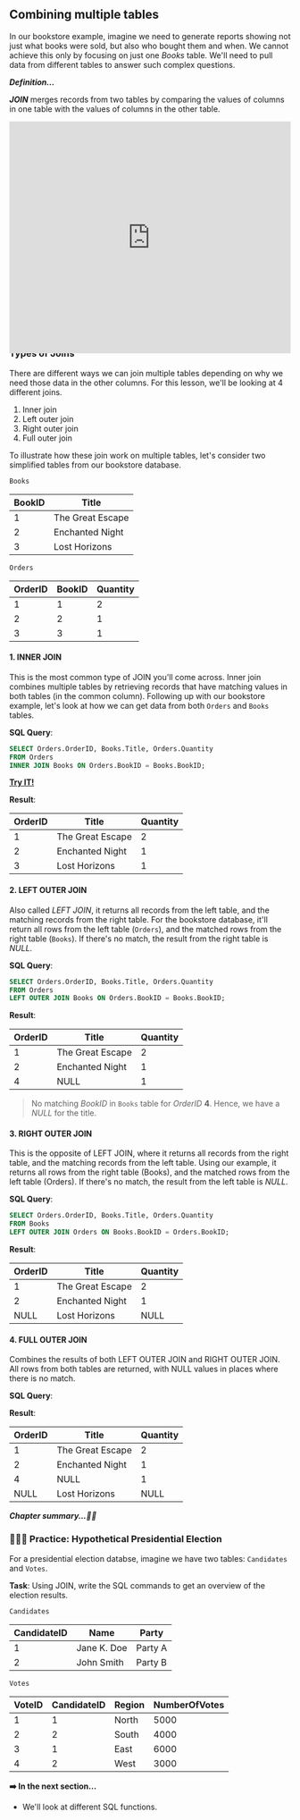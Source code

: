 ## Combining multiple tables
In our bookstore example, imagine we need to generate reports showing not just what books were sold, but also who bought them and when. We cannot achieve this only by focusing on just one _Books_ table. We'll need to pull data from different tables to answer such complex questions.

<!-- Joining tables thus enables the integration of related data stored in different tables, providing a more holistic view of the bookstore's operations -->


<aside>

**_Definition..._** 

**_JOIN_** merges records from two tables by comparing the values of columns in one table with the values of columns in the other table.
</aside>

<div style="position: relative; padding-bottom: 56.25%; height: 0;"><iframe width="100%" height="415" src="https://www.youtube.com/embed/G3lJAxg1cdfgy8?si=8jtdMo8m3hhdgOBmkb5" title="Linking your CSS" frameborder="0" allow="accelerometer; autoplay; clipboard-write; encrypted-media; gyroscope; picture-in-picture" allowfullscreen></iframe></div>

Joins are crucial in relational databases because they allow for the combination of data from two or more tables based on a related column between them. This is essential for creating comprehensive datasets that can answer complex queries by pulling together relevant information from different tables.

### Types of Joins
There are different ways we can join multiple tables depending on why we need those data in the other columns. For this lesson, we'll be looking at 4 different joins.
1. Inner join
2. Left outer join
3. Right outer join
4. Full outer join

To illustrate how these join work on multiple tables, let's consider two simplified tables from our bookstore database.

<!-- ![book-order-tables](./databases-and-sql/tables.png) -->

`Books`

| BookID | Title            |
|--------|------------------|
| 1      | The Great Escape |
| 2      | Enchanted Night  |
| 3      | Lost Horizons    |

`Orders`

| OrderID | BookID | Quantity |
|---------|--------|----------|
| 1       | 1      | 2        |
| 2       | 2      | 1        |
| 3       | 3      | 1        |  


<!-- | OrderID | Title            | Quantity |
|---------|------------------|----------|
|       1 | The Great Escape |        2 |
|       2 | Enchanted Night  |        1 |
|       3 | Lost Horizons    |        1 | -->


#### 1. INNER JOIN
This is the most common type of JOIN you'll come across. Inner join combines multiple tables by retrieving records that have matching values in both tables (in the common column).  Following up with our bookstore example, let's look at how we can get data from both `Orders` and `Books` tables.

**SQL Query**:
```sql
SELECT Orders.OrderID, Books.Title, Orders.Quantity
FROM Orders
INNER JOIN Books ON Orders.BookID = Books.BookID;
```

**<a href="https://onecompiler.com/mysql/429ks4tb6" target="_blank"> Try IT! </a>**


**Result**:

| OrderID | Title            | Quantity |
|---------|------------------|----------|
|       1 | The Great Escape |        2 |
|       2 | Enchanted Night  |        1 |
|       3 | Lost Horizons    |        1 |

#### 2. LEFT OUTER JOIN
Also called _LEFT JOIN_, it returns all records from the left table, and the matching records from the right table. For the bookstore database, it'll return all rows from the left table (`Orders`), and the matched rows from the right table (`Books`). If there's no match, the result from the right table is _NULL_.

**SQL Query**:
```sql
SELECT Orders.OrderID, Books.Title, Orders.Quantity
FROM Orders
LEFT OUTER JOIN Books ON Orders.BookID = Books.BookID;
```

**Result**:

| OrderID | Title            | Quantity |
|---------|------------------|----------|
| 1       | The Great Escape | 2        |
| 2       | Enchanted Night  | 1        |
| 4       | NULL             | 1        | 

> No matching _BookID_ in `Books` table for _OrderID_ **4**. Hence, we have a _NULL_ for the title.

#### 3. RIGHT OUTER JOIN
This is the opposite of LEFT JOIN, where it returns all records from the right table, and the matching records from the left table. Using our example, it returns all rows from the right table (Books), and the matched rows from the left table (Orders). If there's no match, the result from the left table is _NULL_.

**SQL Query**:
```sql
SELECT Orders.OrderID, Books.Title, Orders.Quantity
FROM Books
LEFT OUTER JOIN Orders ON Books.BookID = Orders.BookID;
```

**Result**:

| OrderID | Title            | Quantity |
|---------|------------------|----------|
| 1       | The Great Escape | 2        |
| 2       | Enchanted Night  | 1        |
| NULL    | Lost Horizons    | NULL     | Note: No matching OrderID in Orders table


#### 4. FULL OUTER JOIN
Combines the results of both LEFT OUTER JOIN and RIGHT OUTER JOIN. All rows from both tables are returned, with NULL values in places where there is no match.

**SQL Query**:
<!-- *Assuming support for FULL OUTER JOIN, this query combines all previous examples.* -->

**Result**:

| OrderID | Title            | Quantity |
|---------|------------------|----------|
| 1       | The Great Escape | 2        |
| 2       | Enchanted Night  | 1        |
| 4       | NULL             | 1        | <!-- No matching BookID in Books table -->
| NULL    | Lost Horizons    | NULL     | <!-- No matching OrderID in Orders table 


<aside>

**_Chapter summary...✍🏾_**


</aside>


### 👩🏾‍🎨 Practice: Hypothetical Presidential Election

For a presidential election databse, imagine we have two tables: `Candidates` and `Votes`.

**Task**: Using JOIN, write the SQL commands to get an overview of the election results.

`Candidates`

| CandidateID | Name           | Party       |
|-------------|----------------|-------------|
| 1           | Jane K. Doe    | Party A     |
| 2           | John Smith     | Party B     |

`Votes`

| VoteID | CandidateID | Region      | NumberOfVotes |
|--------|-------------|-------------|---------------|
| 1      | 1           | North       | 5000          |
| 2      | 2           | South       | 4000          |
| 3      | 1           | East        | 6000          |
| 4      | 2           | West        | 3000          |


<!-- SOLUTION:

```sql
SELECT Candidates.Name, SUM(Votes.NumberOfVotes) AS TotalVotes
FROM Candidates
INNER JOIN Votes ON Candidates.CandidateID = Votes.CandidateID
GROUP BY Candidates.Name;
``` 
-->


<aside>

**➡️ In the next section...**
- We'll look at different SQL functions.
</aside>